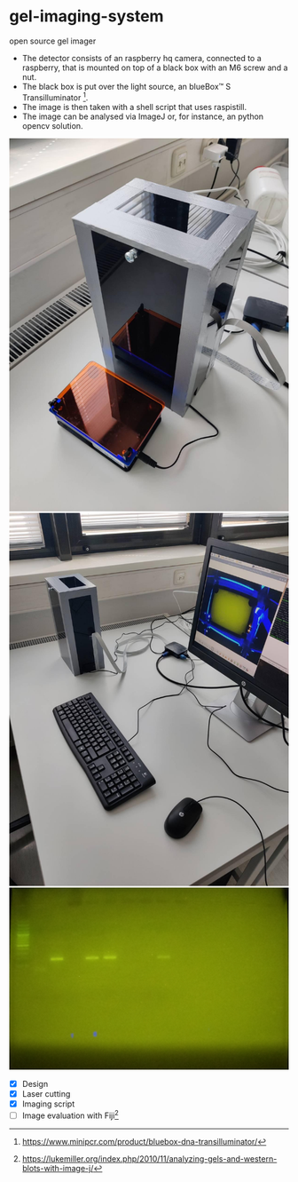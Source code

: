 # gel-imaging-system
open source gel imager

* The detector consists of an raspberry hq camera, connected to a raspberry, that is mounted on top of a black box with an M6 screw and a nut.
* The black box is put over the light source, an blueBox™ S Transilluminator [^1].
* The image is then taken with a shell script that uses raspistill.
* The image can be analysed via ImageJ or, for instance, an python opencv solution.


![Imager](https://github.com/Georg-Auer/gel-imaging-system/blob/main/imager.jpeg)
![Imaging Workstation](https://github.com/Georg-Auer/gel-imaging-system/blob/main/imager-station.jpeg)
![First test image](https://github.com/Georg-Auer/gel-imaging-system/blob/main/gel_exposure1000000_2021_07_26_16_35.jpg)

- [x] Design
- [x] Laser cutting
- [x] Imaging script 
- [ ] Image evaluation with Fiji[^2]

[^1]: https://www.minipcr.com/product/bluebox-dna-transilluminator/
[^2]: https://lukemiller.org/index.php/2010/11/analyzing-gels-and-western-blots-with-image-j/